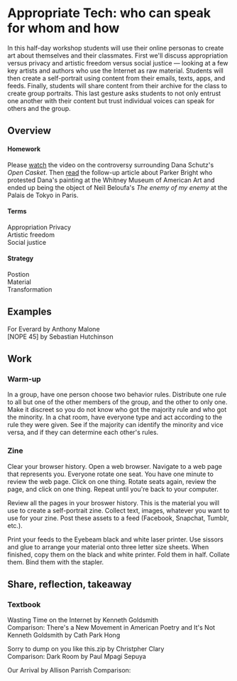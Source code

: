 # Appropriate Tech: who can speak for whom and how

In this half-day workshop students will use their online personas to create art about themselves and their classmates. First we'll discuss appropriation versus privacy and artistic freedom versus social justice — looking at a few key artists and authors who use the Internet as raw material. Students will then create a self-portrait using content from their emails, texts, apps, and feeds. Finally, students will share content from their archive for the class to create group portraits. This last gesture asks students to not only entrust one another with their content but trust individual voices can speak for others and the group. 


## Overview

#### Homework
Please [watch](https://video.vice.com/en_us/embed/58dabbab91d237b4148aa34f) the video on the controversy surrounding Dana Schutz's <i>Open Casket</i>. Then [read](https://news.artnet.com/art-world/parker-bright-paris-protest-1227947) the follow-up article about Parker Bright who protested Dana's painting at the Whitney Museum of American Art and ended up being the object of Neïl Beloufa's <i>The enemy of my enemy</i> at the Palais de Tokyo in Paris.

#### Terms
Appropriation
Privacy <br>
Artistic freedom <br>
Social justice  <br>

#### Strategy
Postion <br>
Material <br>
Transformation <br>


## Examples
For Everard by Anthony Malone <br>
[NOPE 45] by Sebastian Hutchinson <br>


## Work

### Warm-up
In a group, have one person choose two behavior rules. Distribute one rule to all but one of the other members of the group, and the other to only one. Make it discreet so you do not know who got the majority rule and who got the minority. In a chat room, have everyone type and act according to the rule they were given. See if the majority can identify the minority and vice versa, and if they can determine each other's rules.

### Zine
Clear your browser history. Open a web browser. Navigate to a web page that represents you. Everyone rotate one seat. You have one minute to review the web page. Click on one thing. Rotate seats again, review the page, and click on one thing. Repeat until you're back to your computer.

Review all the pages in your broswer history. This is the material you will use to create a self-portrait zine. Collect text, images, whatever you want to use for your zine. Post these assets to a feed (Facebook, Snapchat, Tumblr, etc.). 

Print your feeds to the Eyebeam black and white laser printer. Use sissors and glue to arrange your material onto three letter size sheets. When finished, copy them on the black and white printer. Fold them in half. Collate them. Bind them with the stapler.


## Share, reflection, takeaway

### Textbook
Wasting Time on the Internet by Kenneth Goldsmith <br>
Comparison: There's a New Movement in American Poetry and It's Not Kenneth Goldsmith by Cath Park Hong

Sorry to dump on you like this.zip by Christpher Clary <br>
Comparison: Dark Room by Paul Mpagi Sepuya

Our Arrival by Allison Parrish
Comparison: 


